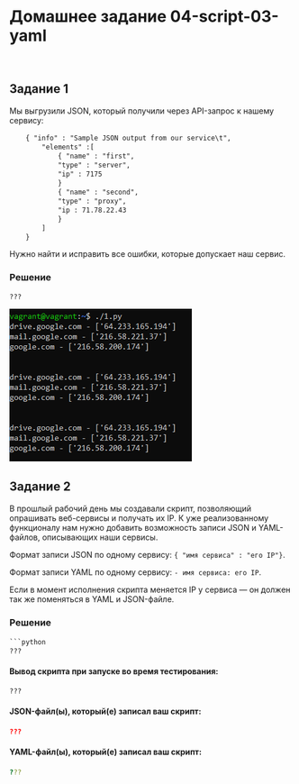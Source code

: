 # Домашнее задание 04-script-03-yaml

<br>

## Задание 1
Мы выгрузили JSON, который получили через API-запрос к нашему сервису:
```
    { "info" : "Sample JSON output from our service\t",
        "elements" :[
            { "name" : "first",
            "type" : "server",
            "ip" : 7175 
            }
            { "name" : "second",
            "type" : "proxy",
            "ip : 71.78.22.43
            }
        ]
    }
```

Нужно найти и исправить все ошибки, которые допускает наш сервис.

### Решение

```
???
```

![MarkDown](img/1.png)
<br>


## Задание 2

В прошлый рабочий день мы создавали скрипт, позволяющий опрашивать веб-сервисы и получать их IP. К уже реализованному функционалу нам нужно добавить возможность записи JSON и YAML-файлов, описывающих наши сервисы. 

Формат записи JSON по одному сервису: `{ "имя сервиса" : "его IP"}`. 

Формат записи YAML по одному сервису: `- имя сервиса: его IP`. 

Если в момент исполнения скрипта меняется IP у сервиса — он должен так же поменяться в YAML и JSON-файле.

### Решение

```
```python
???
```

#### Вывод скрипта при запуске во время тестирования:

```
???
```

#### JSON-файл(ы), который(е) записал ваш скрипт:

```json
???
```

#### YAML-файл(ы), который(е) записал ваш скрипт:

```yaml
???
```
<br>

